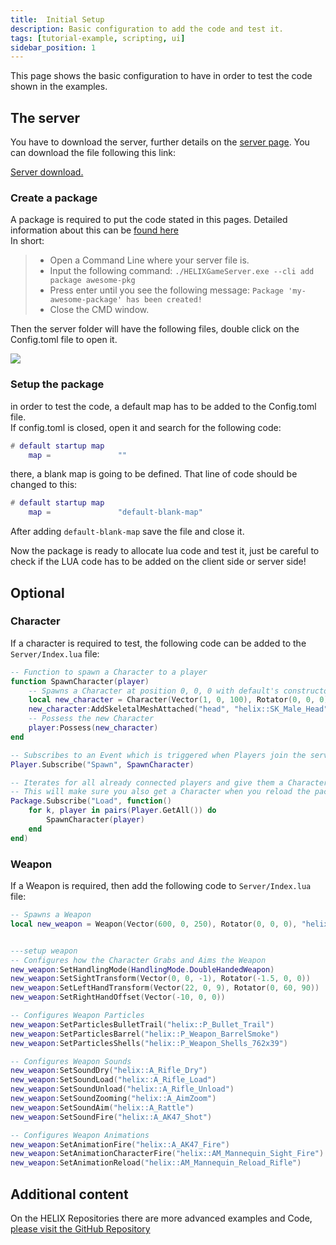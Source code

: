```yaml
---
title:  Initial Setup
description: Basic configuration to add the code and test it.
tags: [tutorial-example, scripting, ui]
sidebar_position: 1
---
```


This page shows the basic configuration to have in order to test the code shown in the examples.

## The server
You have to download the server, further details on the [server page](/core-concepts/server-manual/server-installation.mdx). You can download the file following this link:

[Server download.](https://helix-item-storage.s3.amazonaws.com/HELIXGameServer.exe)

### Create a package
A package is required to put the code stated in this pages. Detailed information about this can be [found here](/getting-started/quick-start.mdx#creating-a-basic-package)  
In short:

> - Open a Command Line where your server file is.  
> - Input the following command: `./HELIXGameServer.exe --cli add package awesome-pkg`  
> - Press enter until you see the following message: `Package 'my-awesome-package' has been created!`  
> - Close the CMD window.

Then the server folder will have the following files, double click on the Config.toml file to open it.

![](/img/docs/getting_started/00_Server_basic_Setup.png)

### Setup the package

in order to test the code, a default map has to be added to the Config.toml file.  
If config.toml is closed, open it and search for the following code:

```lua
# default startup map
    map =               ""
```

there, a blank map is going to be defined. That line of code should be changed to this:

```lua
# default startup map
    map =               "default-blank-map"
```

After adding `default-blank-map` save the file and close it.

Now the package is ready to allocate lua code and test it, just be careful to check if the LUA code has to be added on the client side or server side!

## Optional

### Character

If a character is required to test, the following code can be added to the `Server/Index.lua` file:

```lua
-- Function to spawn a Character to a player
function SpawnCharacter(player)
    -- Spawns a Character at position 0, 0, 0 with default's constructor parameters
    local new_character = Character(Vector(1, 0, 100), Rotator(0, 0, 0), "helix::SK_Male")
    new_character:AddSkeletalMeshAttached("head", "helix::SK_Male_Head")
    -- Possess the new Character
    player:Possess(new_character)
end

-- Subscribes to an Event which is triggered when Players join the server (i.e. Spawn)
Player.Subscribe("Spawn", SpawnCharacter)

-- Iterates for all already connected players and give them a Character as well
-- This will make sure you also get a Character when you reload the package
Package.Subscribe("Load", function()
    for k, player in pairs(Player.GetAll()) do
        SpawnCharacter(player)
    end
end)

```
### Weapon

If a Weapon is required, then add the following code to `Server/Index.lua` file:

```lua
-- Spawns a Weapon
local new_weapon = Weapon(Vector(600, 0, 250), Rotator(0, 0, 0), "helix::SK_AK47")


---setup weapon
-- Configures how the Character Grabs and Aims the Weapon
new_weapon:SetHandlingMode(HandlingMode.DoubleHandedWeapon)
new_weapon:SetSightTransform(Vector(0, 0, -1), Rotator(-1.5, 0, 0))
new_weapon:SetLeftHandTransform(Vector(22, 0, 9), Rotator(0, 60, 90))
new_weapon:SetRightHandOffset(Vector(-10, 0, 0))

-- Configures Weapon Particles
new_weapon:SetParticlesBulletTrail("helix::P_Bullet_Trail")
new_weapon:SetParticlesBarrel("helix::P_Weapon_BarrelSmoke")
new_weapon:SetParticlesShells("helix::P_Weapon_Shells_762x39")

-- Configures Weapon Sounds
new_weapon:SetSoundDry("helix::A_Rifle_Dry")
new_weapon:SetSoundLoad("helix::A_Rifle_Load")
new_weapon:SetSoundUnload("helix::A_Rifle_Unload")
new_weapon:SetSoundZooming("helix::A_AimZoom")
new_weapon:SetSoundAim("helix::A_Rattle")
new_weapon:SetSoundFire("helix::A_AK47_Shot")

-- Configures Weapon Animations
new_weapon:SetAnimationFire("helix::A_AK47_Fire")
new_weapon:SetAnimationCharacterFire("helix::AM_Mannequin_Sight_Fire")
new_weapon:SetAnimationReload("helix::AM_Mannequin_Reload_Rifle")
```

## Additional content

On the HELIX Repositories there are more advanced examples and Code, [please visit the GitHub Repository](https://github.com/orgs/helix-game/repositories?type=public)

